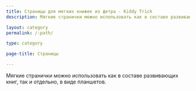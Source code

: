 ```yaml
---
title: Страницы для мягких книжек из фетра - Kiddy Trick
description: Мягкие странички можно использовать как в составе развивающих книг, так и отдельно, в виде планшетов.

layout: category
permalink: /:path/

type: category

page-title: Страницы

---
```

Мягкие странички можно использовать как в составе развивающих книг, так и отдельно, в виде планшетов.